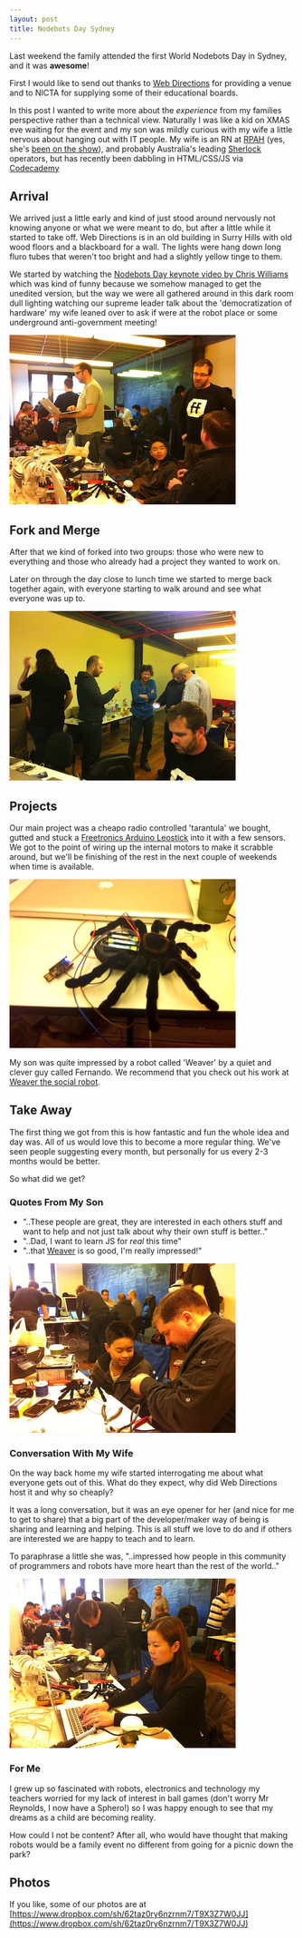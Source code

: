 ```yaml
---
layout: post
title: Nodebots Day Sydney
---
```


Last weekend the family attended the first World Nodebots Day in Sydney, and it
was **awesome**!

First I would like to send out thanks to [Web Directions](http://www.webdirections.org/) for providing a venue and
to NICTA for supplying some of their educational boards.

In this post I wanted to write more about the *experience* from my families perspective
rather than a technical view. Naturally I was like a kid on XMAS eve waiting for the event
and my son was mildly curious with my wife a little nervous about hanging out
with IT people. My wife is an RN at [RPAH](http://www.sswahs.nsw.gov.au/rpa/) (yes, she's [been on the show](http://channelnine.ninemsn.com.au/rpa/)), 
and probably Australia's leading [Sherlock](http://www.bardaccess.com/loc-sherlock.php?section=Features) operators,
but has recently been dabbling in HTML/CSS/JS via [Codecademy](http://www.codecademy.com/)

## Arrival
We arrived just a little early and kind of just stood around nervously not 
knowing anyone or what we were meant to do, but after a little while it started to take off.
Web Directions is in an old building in Surry Hills with old wood floors and a blackboard
for a wall. The lights were hang down long fluro tubes that weren't too bright and
had a slightly yellow tinge to them.

We started by watching the [Nodebots Day keynote video by Chris Williams](http://www.youtube.com/watch?v=zEn4Pj3XqE8)
which was kind of funny because we somehow managed to get the unedited version,
but the way we were all gathered around in this dark room dull lighting watching our
supreme leader talk about the 'democratization of hardware' my wife leaned over to
ask if were at the robot place or some underground anti-government meeting!

![](/images/nodebots/place.jpg)

## Fork and Merge
After that we kind of forked into two groups: those who were new to everything and
those who already had a project they wanted to work on.

Later on through the day close to lunch time we started to merge back together again,
with everyone starting to walk around and see what everyone was up to.

![](/images/nodebots/sphero.jpg)

## Projects
Our main project was a cheapo radio controlled 'tarantula' we bought, gutted and
stuck a [Freetronics Arduino Leostick](http://www.freetronics.com/products/leostick) into it with a few sensors. We got to the point
of wiring up the internal motors to make it scrabble around, but we'll be finishing of
the rest in the next couple of weekends when time is available.

![](/images/nodebots/tarantula.jpg)

My son was quite impressed by a robot called 'Weaver' by a quiet and clever guy
called Fernando. We recommend that you check out his work at 
[Weaver the social robot](http://weaver.be/).

## Take Away
The first thing we got from this is how fantastic and fun the whole idea and day
was. All of us would love this to become a more regular thing. We've seen people
suggesting every month, but personally for us every 2-3 months would be better.

So what did we get?

### Quotes From My Son

* "..These people are great, they are interested in each others stuff and want to help and not just talk about why their own stuff is better.."
* "..Dad, I want to learn JS for *real* this time"
* "..that [Weaver](http://weaver.be) is so good, I'm really impressed!"

![](/images/nodebots/son.jpg)

### Conversation With My Wife

On the way back home my wife started interrogating me about what everyone gets
out of this. What do they expect, why did Web Directions host it and why so cheaply?

It was a long conversation, but it was an eye opener for her (and nice for me to get to share)
that a big part of the developer/maker way of being is sharing and learning and helping.
This is all stuff we love to do and if others are interested we are happy to teach and to learn.

To paraphrase a little she was, "..impressed how people in this community of programmers
and robots have more heart than the rest of the world.."

![](/images/nodebots/wife.jpg)

### For Me

I grew up so fascinated with robots, electronics and technology my teachers worried
for my lack of interest in ball games (don't worry Mr Reynolds, I now have a Sphero!) 
so I was happy enough to see that my dreams as a child are becoming reality.

How could I not be content? After all, who would have thought that making robots 
would be a family event no different from going for a picnic down the park?

## Photos

If you like, some of our photos are at [https://www.dropbox.com/sh/62taz0ry6nzrnm7/T9X3Z7W0JJ](https://www.dropbox.com/sh/62taz0ry6nzrnm7/T9X3Z7W0JJ)


